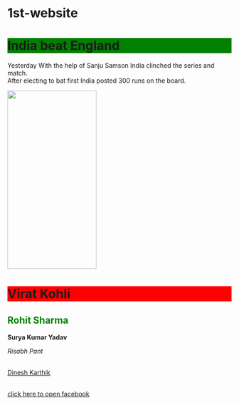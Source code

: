 # 1st-website
<html>

<head> <title>my first website</title>

</head>

<body>

<h1 style="background-color:green">India beat England</h1> <p>Yesterday With the help of Sanju Samson India clinched the series and match.<br>After electing to bat first India posted 300 runs on the board.</p>

<img src="https://images.pexels.com/photos/60597/dahlia-red-blossom-bloom-60597.jpeg?cs=srgb&dl=pexels-pixabay-60597.jpg&fm=jpg" height="400" width="200"/>

<h1 style="background-color:red"> Virat Kohli</h1>

<h2 style="color:green">Rohit Sharma</h2> 

<p><b> Surya Kumar Yadav </b></p>

<i> Risabh Pant</i>

<br><u> Dinesh Karthik </u>

<br><a href="https://facebook.com"/> click here to open facebook</a>

</body>

</html>

